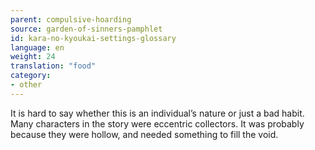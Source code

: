 ```yaml
---
parent: compulsive-hoarding
source: garden-of-sinners-pamphlet
id: kara-no-kyoukai-settings-glossary
language: en
weight: 24
translation: "food"
category:
- other
---
```


It is hard to say whether this is an individual’s nature or just a bad habit. Many characters in the story were eccentric collectors.
It was probably because they were hollow, and needed something to fill the void.
